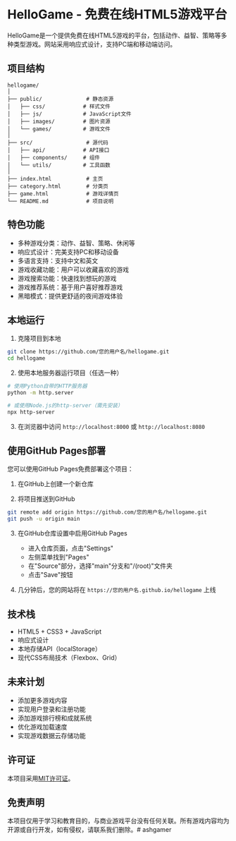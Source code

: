 # HelloGame - 免费在线HTML5游戏平台

HelloGame是一个提供免费在线HTML5游戏的平台，包括动作、益智、策略等多种类型游戏。网站采用响应式设计，支持PC端和移动端访问。

## 项目结构

```
hellogame/
│
├── public/              # 静态资源
│   ├── css/            # 样式文件
│   ├── js/             # JavaScript文件
│   ├── images/         # 图片资源
│   └── games/          # 游戏文件
│
├── src/                 # 源代码
│   ├── api/            # API接口
│   ├── components/     # 组件
│   └── utils/          # 工具函数
│
├── index.html           # 主页
├── category.html        # 分类页
├── game.html            # 游戏详情页
└── README.md            # 项目说明
```

## 特色功能

- 多种游戏分类：动作、益智、策略、休闲等
- 响应式设计：完美支持PC和移动设备
- 多语言支持：支持中文和英文
- 游戏收藏功能：用户可以收藏喜欢的游戏
- 游戏搜索功能：快速找到想玩的游戏
- 游戏推荐系统：基于用户喜好推荐游戏
- 黑暗模式：提供更舒适的夜间游戏体验

## 本地运行

1. 克隆项目到本地
```bash
git clone https://github.com/您的用户名/hellogame.git
cd hellogame
```

2. 使用本地服务器运行项目（任选一种）
```bash
# 使用Python自带的HTTP服务器
python -m http.server

# 或使用Node.js的http-server（需先安装）
npx http-server
```

3. 在浏览器中访问 `http://localhost:8000` 或 `http://localhost:8080`

## 使用GitHub Pages部署

您可以使用GitHub Pages免费部署这个项目：

1. 在GitHub上创建一个新仓库

2. 将项目推送到GitHub
```bash
git remote add origin https://github.com/您的用户名/hellogame.git
git push -u origin main
```

3. 在GitHub仓库设置中启用GitHub Pages
   - 进入仓库页面，点击"Settings"
   - 左侧菜单找到"Pages"
   - 在"Source"部分，选择"main"分支和"/(root)"文件夹
   - 点击"Save"按钮

4. 几分钟后，您的网站将在 `https://您的用户名.github.io/hellogame` 上线

## 技术栈

- HTML5 + CSS3 + JavaScript
- 响应式设计
- 本地存储API（localStorage）
- 现代CSS布局技术（Flexbox、Grid）

## 未来计划

- 添加更多游戏内容
- 实现用户登录和注册功能
- 添加游戏排行榜和成就系统
- 优化游戏加载速度
- 实现游戏数据云存储功能

## 许可证

本项目采用[MIT许可证](https://opensource.org/licenses/MIT)。

## 免责声明

本项目仅用于学习和教育目的，与商业游戏平台没有任何关联。所有游戏内容均为开源或自行开发，如有侵权，请联系我们删除。# ashgamer
